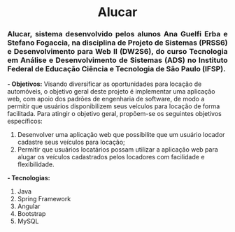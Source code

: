<h1 align="center"> Alucar </h1>

<h3 align="justify"> Alucar, sistema desenvolvido pelos alunos Ana Guelfi Erba e Stefano Fogaccia, na disciplina de Projeto de Sistemas (PRSS6) e Desenvolvimento para Web II (DW2S6), do curso Tecnologia em Análise e Desenvolvimento de Sistemas (ADS) no Instituto Federal de Educação Ciência e Tecnologia de São Paulo (IFSP). </h3>

**- Objetivos:** Visando diversificar as oportunidades para locação de automóveis, o objetivo geral deste projeto é implementar uma aplicação web, com apoio dos padrões de engenharia de software, de modo a permitir que usuários disponibilizem seus veículos para locação de forma facilitada. Para atingir o objetivo geral, propõem-se os seguintes objetivos específicos: 
  1. Desenvolver uma aplicação web que possibilite que um usuário locador cadastre seus veículos para locação;
  2. Permitir que usuários locatários possam utilizar a aplicação web para alugar os veículos cadastrados pelos locadores com facilidade e flexibilidade.

**- Tecnologias:**
  1. Java
  2. Spring Framework
  3. Angular
  4. Bootstrap
  5. MySQL
